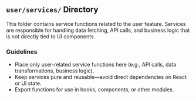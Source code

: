 ## `user/services/` Directory

This folder contains service functions related to the user feature. Services are responsible for handling data fetching, API calls, and business logic that is not directly tied to UI components.

### Guidelines
- Place only user-related service functions here (e.g., API calls, data transformations, business logic).
- Keep services pure and reusable—avoid direct dependencies on React or UI state.
- Export functions for use in hooks, components, or other modules.


